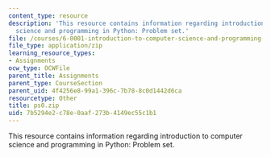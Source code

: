 ```yaml
---
content_type: resource
description: 'This resource contains information regarding introduction to computer
  science and programming in Python: Problem set.'
file: /courses/6-0001-introduction-to-computer-science-and-programming-in-python-fall-2016/7b5294e2c78e0aaf273b4149ec55c1b1_ps0.zip
file_type: application/zip
learning_resource_types:
- Assignments
ocw_type: OCWFile
parent_title: Assignments
parent_type: CourseSection
parent_uid: 4f4256e8-99a1-396c-7b78-8c0d1442d6ca
resourcetype: Other
title: ps0.zip
uid: 7b5294e2-c78e-0aaf-273b-4149ec55c1b1
---
```

This resource contains information regarding introduction to computer science and programming in Python: Problem set.